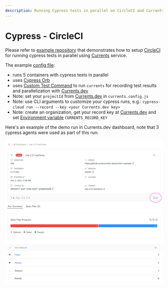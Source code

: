 ```yaml
---
description: Running Cypress tests in parallel on CircleCI and Currents dashboard
---
```


# Cypress - CircleCI

Please refer to [example repository](https://github.com/currents-dev/circleci-example) that demonstrates how to setup [CircleCI](https://circleci.com) for running cypress tests in parallel using [Currents](https://currents.dev) service.

The example [config file](https://github.com/currents-dev/circleci-example/blob/master/.circleci/config.yml):

* runs 5 containers with cypress tests in parallel
* uses [Cypress Orb](https://circleci.com/developer/orbs/orb/cypress-io/cypress)
* uses [Custom Test Command](https://github.com/currents-dev/circleci-example/blob/master/.circleci/config.yml#L9) to run `currents` for recording test results and parallelization with [Currents.dev](https://currents.dev)
* Note: set your `projectId` from [Currents.dev](https://app.currents.dev) in `currents.config.js`
* Note: use CLI arguments to customize your cypress runs, e.g.: `cypress-cloud run --record --key <your Currents.dev key>`
* Note: create an organization, get your record key at [Currents.dev](https://app.currents.dev) and set [Environment variable](https://circleci.com/docs/2.0/env-vars/) `CURRENTS_RECORD_KEY`

Here's an example of the demo run in Currents.dev dashboard, note that 3 cypress agents were used as part of this run:

![Running cypress tests in parallel on CircleCI](../../.gitbook/assets/circle-ci-parallel-cypress-tests.png)
